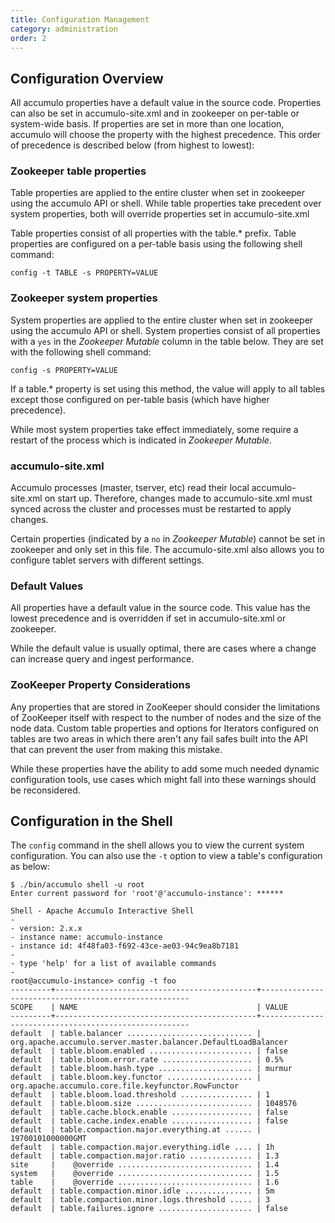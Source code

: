 ```yaml
---
title: Configuration Management
category: administration
order: 2
---
```


## Configuration Overview

All accumulo properties have a default value in the source code.  Properties can also be set
in accumulo-site.xml and in zookeeper on per-table or system-wide basis.  If properties are set in more than one location,
accumulo will choose the property with the highest precedence.  This order of precedence is described
below (from highest to lowest):

### Zookeeper table properties

Table properties are applied to the entire cluster when set in zookeeper using the accumulo API or shell.  While table properties take precedent over system properties, both will override properties set in accumulo-site.xml

Table properties consist of all properties with the table.* prefix.  Table properties are configured on a per-table basis using the following shell command:

    config -t TABLE -s PROPERTY=VALUE

### Zookeeper system properties

System properties are applied to the entire cluster when set in zookeeper using the accumulo API or shell.  System properties consist of all properties with a `yes` in the *Zookeeper Mutable* column in the table below.  They are set with the following shell command:

    config -s PROPERTY=VALUE

If a table.* property is set using this method, the value will apply to all tables except those configured on per-table basis (which have higher precedence).

While most system properties take effect immediately, some require a restart of the process which is indicated in *Zookeeper Mutable*.

### accumulo-site.xml

Accumulo processes (master, tserver, etc) read their local accumulo-site.xml on start up.  Therefore, changes made to accumulo-site.xml must synced across the cluster and processes must be restarted to apply changes.

Certain properties (indicated by a `no` in *Zookeeper Mutable*) cannot be set in zookeeper and only set in this file.  The accumulo-site.xml also allows you to configure tablet servers with different settings.

### Default Values

All properties have a default value in the source code.  This value has the lowest precedence and is overridden if set in accumulo-site.xml or zookeeper.

While the default value is usually optimal, there are cases where a change can increase query and ingest performance.

### ZooKeeper Property Considerations

Any properties that are stored in ZooKeeper should consider the limitations of ZooKeeper itself with respect to the
number of nodes and the size of the node data. Custom table properties and options for Iterators configured on tables
are two areas in which there aren't any fail safes built into the API that can prevent the user from making this mistake.

While these properties have the ability to add some much needed dynamic configuration tools, use cases which might fall
into these warnings should be reconsidered.

## Configuration in the Shell

The `config` command in the shell allows you to view the current system configuration.  You can also use the `-t` option to view a table's configuration as below:

```
$ ./bin/accumulo shell -u root
Enter current password for 'root'@'accumulo-instance': ******

Shell - Apache Accumulo Interactive Shell
-
- version: 2.x.x
- instance name: accumulo-instance
- instance id: 4f48fa03-f692-43ce-ae03-94c9ea8b7181
-
- type 'help' for a list of available commands
-
root@accumulo-instance> config -t foo
---------+---------------------------------------------+------------------------------------------------------
SCOPE    | NAME                                        | VALUE
---------+---------------------------------------------+------------------------------------------------------
default  | table.balancer ............................ | org.apache.accumulo.server.master.balancer.DefaultLoadBalancer
default  | table.bloom.enabled ....................... | false
default  | table.bloom.error.rate .................... | 0.5%
default  | table.bloom.hash.type ..................... | murmur
default  | table.bloom.key.functor ................... | org.apache.accumulo.core.file.keyfunctor.RowFunctor
default  | table.bloom.load.threshold ................ | 1
default  | table.bloom.size .......................... | 1048576
default  | table.cache.block.enable .................. | false
default  | table.cache.index.enable .................. | false
default  | table.compaction.major.everything.at ...... | 19700101000000GMT
default  | table.compaction.major.everything.idle .... | 1h
default  | table.compaction.major.ratio .............. | 1.3
site     |    @override .............................. | 1.4
system   |    @override .............................. | 1.5
table    |    @override .............................. | 1.6
default  | table.compaction.minor.idle ............... | 5m
default  | table.compaction.minor.logs.threshold ..... | 3
default  | table.failures.ignore ..................... | false
```
